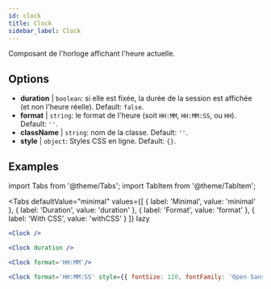 ```yaml
---
id: clock
title: Clock
sidebar_label: Clock
---
```


Composant de l'horloge affichant l'heure actuelle.

## Options

* __duration__ | `boolean`: si elle est fixée, la durée de la session est affichée (et non l'heure réelle). Default: `false`.
* __format__ | `string`: le format de l'heure (soit `HH:MM`, `HH:MM:SS`, ou `HH`). Default: `''`.
* __className__ | `string`: nom de la classe. Default: `''`.
* __style__ | `object`: Styles CSS en ligne. Default: `{}`.


## Examples


import Tabs from '@theme/Tabs';
import TabItem from '@theme/TabItem';

<Tabs
    defaultValue="minimal"
    values={[
        { label: 'Minimal', value: 'minimal' },
        { label: 'Duration', value: 'duration' },
        { label: 'Format', value: 'format' },
        { label: 'With CSS', value: 'withCSS' }
    ]}
    lazy
>

<TabItem value="minimal">

```jsx live
<Clock />
```

</TabItem>

<TabItem value="duration">

```jsx live
<Clock duration />
```

</TabItem>

<TabItem value="format">

```jsx live
<Clock format='HH:MM'/>
```

</TabItem>

<TabItem value="withCSS">

```jsx live
<Clock format='HH:MM:SS' style={{ fontSize: 120, fontFamily: 'Open Sans Condensed'}}/>
```

</TabItem>

</Tabs>

